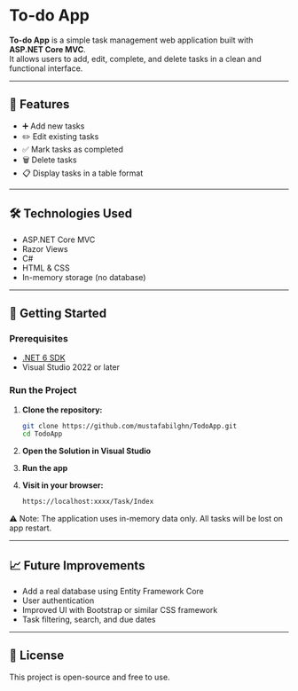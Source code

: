 # To-do App

**To-do App** is a simple task management web application built with **ASP.NET Core MVC**.  
It allows users to add, edit, complete, and delete tasks in a clean and functional interface.

---

## 📌 Features

- ➕ Add new tasks  
- ✏️ Edit existing tasks  
- ✅ Mark tasks as completed  
- 🗑️ Delete tasks  
- 📋 Display tasks in a table format

---

## 🛠️ Technologies Used

- ASP.NET Core MVC  
- Razor Views  
- C#  
- HTML & CSS  
- In-memory storage (no database)

---

## 🚀 Getting Started

### Prerequisites

- [.NET 6 SDK](https://dotnet.microsoft.com/download)
- Visual Studio 2022 or later

### Run the Project

1. **Clone the repository:**

   ```bash
   git clone https://github.com/mustafabilghn/TodoApp.git
   cd TodoApp
2. **Open the Solution in Visual Studio**

3. **Run the app**

4. **Visit in your browser:**

   ```bash
   https://localhost:xxxx/Task/Index
   
⚠️ Note: The application uses in-memory data only. All tasks will be lost on app restart.

---

## 📈 Future Improvements

- Add a real database using Entity Framework Core
- User authentication
- Improved UI with Bootstrap or similar CSS framework
- Task filtering, search, and due dates
  
---

## 📄 License
This project is open-source and free to use.
